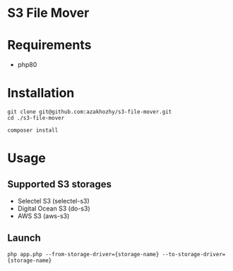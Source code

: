 # S3 File Mover

# Requirements

- php80

# Installation
```
git clone git@github.com:azakhozhy/s3-file-mover.git
cd ./s3-file-mover
```

```
composer install
```

# Usage

## Supported S3 storages

- Selectel S3 (selectel-s3)
- Digital Ocean S3 (do-s3)
- AWS S3 (aws-s3)

## Launch
```
php app.php --from-storage-driver={storage-name} --to-storage-driver={storage-name}
```
